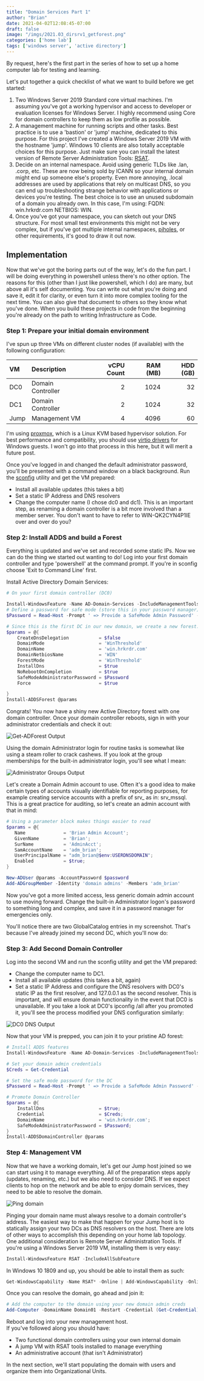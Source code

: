 ```yaml
---
title: "Domain Services Part 1"
author: "Brian"
date: 2021-04-02T12:08:45-07:00
draft: false
image: "/imgs/2021.03_dirsrv1_getforest.png"
categories: ['home lab']
tags: ['windows server', 'active directory']
---
```


By request, here's the first part in the series of how to set up a home computer lab for testing and learning.   

Let's put together a quick checklist of what we want to build before we get started:  

1. Two Windows Server 2019 Standard core virtual machines. I'm assuming you've got a working hypervisor and access to developer or evaluation licenses for Windows Server. I highly recommend using Core for domain controllers to keep them as low profile as possible.  
2. A management machine for running scripts and other tasks. Best practice is to use a 'bastion' or 'jump' machine, dedicated to this purpose. For this project I've created a Windows Server 2019 VM with the hostname 'jump'. Windows 10 clients are also totally acceptable choices for this purpose. Just make sure you can install the latest version of Remote Server Administration Tools: [RSAT](https://docs.microsoft.com/en-us/troubleshoot/windows-server/system-management-components/remote-server-administration-tools).  
3. Decide on an internal namespace. Avoid using generic TLDs like .lan, .corp, etc. These are now being sold by ICANN so your internal domain might end up someone else's property. Even more annoying, .local addresses are used by applications that rely on multicast DNS, so you can end up troubleshooting strange behavior with applications or devices you're testing. The best choice is to use an unused subdomain of a domain you already own. In this case, I'm using: FQDN: win.hrkrdr.com NETBIOS: WIN.  
4. Once you've got your namespace, you can sketch out your DNS structure. For most small test environments this might not be very complex, but if you've got multiple internal namespaces, [piholes](https://pi-hole.net/), or other requirements, it's good to draw it out now.  

## Implementation
Now that we've got the boring parts out of the way, let's do the fun part. I will be doing everything in powershell unless there's no other option. The reasons for this (other than I just like powershell, which I do) are many, but above all it's self documenting. You can write out what you're doing and save it, edit it for clarity, or even turn it into more complex tooling for  the next time. You can also give that document to others so they know what you've done. When you build these projects in code from the beginning you're already on the path to writing Infrastructure as Code.  

### Step 1: Prepare your initial domain environment 
I've spun up three VMs on different cluster nodes (if available) with the following configuration:  

| VM | Description          | vCPU Count | RAM (MB) | HDD (GB) |
|:----|:--------------------|-----------:|---------:|---------:|
| DC0 | Domain Controller   |          2 |     1024 |       32 |
| DC1 | Domain Controller   |          2 |     1024 |       32 |
| Jump | Management VM      |          4 |     4096 |       60 |

I'm using [proxmox](https://www.proxmox.com/en/), which is a Linux KVM based hypervisor solution. For best performance and compatibility, you should use [virtio drivers](https://pve.proxmox.com/wiki/Windows_VirtIO_Drivers) for Windows guests. I won't go into that  process in this here, but it will merit a future post.  

Once you've logged in and changed the default administrator password, you'll be presented with a command window on a black background. Run the [sconfig](https://social.technet.microsoft.com/wiki/contents/articles/52672.windows-server-sconfig-exe.aspx) utility and get the VM prepared:  

- Install all available updates (this takes a bit)  
- Set a static IP Address and DNS resolvers  
- Change the computer name (I chose dc0 and dc1). This is an important step, as renaming a domain controller is a bit more involved than a member server. You don't want to have to refer to WIN-QK2CYN4P1IE over and over do you?  

### Step 2: Install ADDS and build a Forest
Everything is updated and we've set and recorded some static IPs. Now we can do the thing we started out wanting to do! Log into your first domain controller and type 'powershell' at the command prompt. If you're in sconfig choose 'Exit to Command Line' first.  

Install Active Directory Domain Services:  

```powershell
# On your first domain controller (DC0)

Install-WindowsFeature -Name AD-Domain-Services -IncludeManagementTools
# Define a password for safe mode (store this in your password manager)
$Password = Read-Host -Prompt ' => Provide a SafeMode Admin Password' -AsSecureString

# Since this is the first DC in our new domain, we create a new forest:
$params = @{
    CreateDnsDelegation           = $false
    DomainMode                    = 'WinThreshold'
    DomainName                    = 'win.hrkrdr.com'
    DomainNetbiosName             = 'WIN'
    ForestMode                    = 'WinThreshold'
    InstallDns                    = $true
    NoRebootOnCompletion          = $true
    SafeModeAdministratorPassword = $Password
    Force                         = $true    

}    
Install-ADDSForest @params
``` 

Congrats! You now have a shiny new Active Directory forest with one domain controller. Once your domain controller reboots, sign in with your administrator credentials and check it out:  

![Get-ADForest Output](/imgs/2021.03_dirsrv1_getforest.png) 

Using the domain Administrator login for routine tasks is somewhat like using a steam roller to crack cashews. If you look at the group memberships for the built-in administrator login, you'll see what I mean:  

![Administrator Groups Output](/imgs/2021.03_dirsrv1_admingrps.png) 

Let's create a Domain Admin account to use. Often it's a good idea to make certain types of accounts visually identifiable for reporting purposes, for example creating service accounts with a prefix of srv_ as in: srv_mssql. This is a great practice for auditing, so let's create an admin account with that in mind:  

```powershell
# Using a parameter block makes things easier to read
$params = @{
   Name              = 'Brian Admin Account';
   GivenName         = 'Brian';
   SurName           = 'AdminAcct';
   SamAccountName    = 'adm_brian';
   UserPrincipalName = "adm_brian@$env:USERDNSDOMAIN";
   Enabled           = $true;
}

New-ADUser @params -AccountPassword $password
Add-ADGroupMember -Identity 'domain admins' -Members 'adm_brian'
```

Now you've got a more limited access, less generic domain admin account to use moving forward. Change the built-in Administrator logon's password to something long and complex, and save it in a password manager for emergencies only.  

You'll notice there are two GlobalCatalog entries in my screenshot. That's because I've already joined my second DC, which you'll now do: 

### Step 3: Add Second Domain Controller
Log into the second VM and run the sconfig utility and get the VM prepared: 
- Change the computer name to DC1.
- Install all available updates (this takes a bit, again)
- Set a static IP Address and configure the DNS resolvers with DC0's static IP as the first resolver, and 127.0.0.1 as the second resolver. This is important, and will ensure domain functionality in the event that DC0 is unavailable. If you take a look at DC0's ipconfig /all after you promoted it, you'll see the process modified your DNS configuration similarly:  

![DC0 DNS Output](/imgs/2021.03_dirsrv1_dc0dns.png)

Now that your VM is prepped, you can join it to your pristine AD forest:  

```powershell
# Install ADDS features
Install-WindowsFeature -Name AD-Domain-Services -IncludeManagementTools

# Set your domain admin credentials
$Creds = Get-Credential

# Set the safe mode password for the DC
$Password = Read-Host -Prompt ' => Provide a SafeMode Admin Password' -AsSecureString 

# Promote Domain Controller
$params = @{
	InstallDns                    = $true;
    Credential                    = $Creds;
    DomainName                    = 'win.hrkrdr.com';
    SafeModeAdministratorPassword = $Password;
}
Install-ADDSDomainController @params
```

### Step 4: Management VM
Now that we have a working domain, let's get our Jump host joined so we can start using it to manage everything. All of the preparation steps apply (updates, renaming, etc.) but we also need to consider DNS. If we expect clients to hop on the network and be able to enjoy domain services, they need to be able to resolve the domain.  

![Ping domain](/imgs/2021.03_dirsrv1_pingdomain.png) 

Pinging your domain name must always resolve to a domain controller's address. The easiest way to make that happen for your Jump host is to statically assign your two DCs as DNS resolvers on the host. There are lots of other ways to accomplish this depending on your home lab topology. 
One additional consideration is Remote Server Administration Tools. If you're using a Windows Server 2019 VM, installing them is very easy:  

```powershell
Install-WindowsFeature RSAT -IncludeAllSubFeature
```
In Windows 10 1809 and up, you should be able to install them as such: 

```powershell
Get-WindowsCapability -Name RSAT* -Online | Add-WindowsCapability -Online
```

Once you can resolve the domain, go ahead and join it:  

```powershell
# Add the computer to the domain using your new domain admin creds
Add-Computer -DomainName Domain01 -Restart -Credential (Get-Credential)
```

Reboot and log into your new management host.  
If you've followed along you should have:  
- Two functional domain controllers using your own internal domain
- A jump VM with RSAT tools installed to manage everything
- An administrative account (that isn't Administrator)  

In the next section, we'll start populating the domain with users and organize them into Organizational Units.
